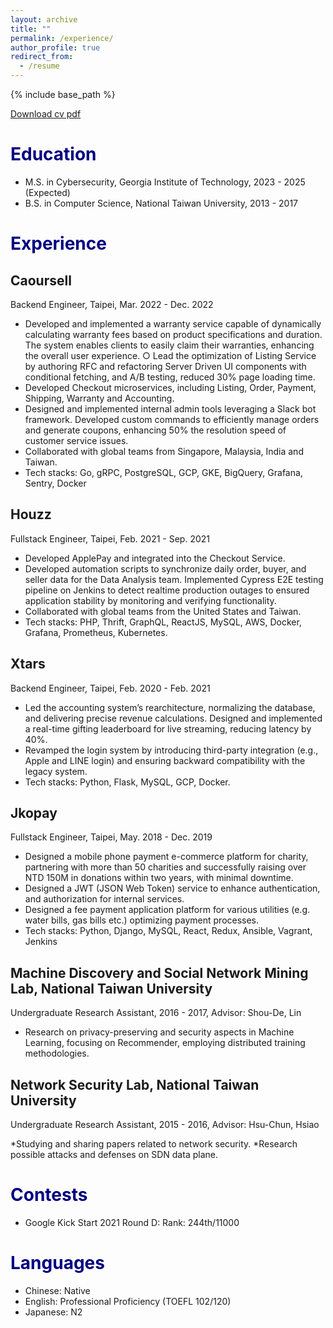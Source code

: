 ```yaml
---
layout: archive
title: ""
permalink: /experience/
author_profile: true
redirect_from:
  - /resume
---
```


{% include base_path %}

[Download cv pdf](https://drive.google.com/file/d/1ZOz_lkNanY1HSQM_FFhCo803knTcVx0_/view?usp=sharing)

<span style="color:navy">Education</span>
======

* M.S. in Cybersecurity, Georgia Institute of Technology, 2023 - 2025 (Expected)
* B.S. in Computer Science, National Taiwan University, 2013 - 2017

<span style="color:navy">Experience</span>
======

## Caoursell
Backend Engineer, Taipei, Mar. 2022 - Dec. 2022

* Developed and implemented a warranty service capable of dynamically calculating warranty fees based on product specifications and duration. The system enables clients to easily claim their warranties, enhancing the overall user experience. ○ Lead the optimization of Listing Service by authoring RFC and refactoring Server Driven UI components with conditional fetching, and A/B testing, reduced 30% page loading time.
* Developed Checkout microservices, including Listing, Order, Payment, Shipping, Warranty and Accounting.
* Designed and implemented internal admin tools leveraging a Slack bot framework. Developed custom commands to efficiently manage orders and generate coupons, enhancing 50% the resolution speed of customer service issues.
* Collaborated with global teams from Singapore, Malaysia, India and Taiwan.
* Tech stacks: Go, gRPC, PostgreSQL, GCP, GKE, BigQuery, Grafana, Sentry, Docker

## Houzz
Fullstack Engineer, Taipei, Feb. 2021 - Sep. 2021

* Developed ApplePay and integrated into the Checkout Service.
* Developed automation scripts to synchronize daily order, buyer, and seller data for the Data Analysis team. Implemented Cypress E2E testing pipeline on Jenkins to detect realtime production outages to ensured application stability by monitoring and verifying functionality.
* Collaborated with global teams from the United States and Taiwan.
* Tech stacks: PHP, Thrift, GraphQL, ReactJS, MySQL, AWS, Docker, Grafana, Prometheus, Kubernetes.

## Xtars
Backend Engineer, Taipei, Feb. 2020 - Feb. 2021

* Led the accounting system’s rearchitecture, normalizing the database, and delivering precise revenue calculations. Designed and implemented a real-time gifting leaderboard for live streaming, reducing latency by 40%.
* Revamped the login system by introducing third-party integration (e.g., Apple and LINE login) and ensuring backward compatibility with the legacy system.
* Tech stacks: Python, Flask, MySQL, GCP, Docker.

## Jkopay
Fullstack Engineer, Taipei, May. 2018 - Dec. 2019

* Designed a mobile phone payment e-commerce platform for charity, partnering with more than 50 charities and successfully raising over NTD 150M in donations within two years, with minimal downtime.
* Designed a JWT (JSON Web Token) service to enhance authentication, and authorization for internal services.
* Designed a fee payment application platform for various utilities (e.g. water bills, gas bills etc.) optimizing payment processes.
* Tech stacks: Python, Django, MySQL, React, Redux, Ansible, Vagrant, Jenkins

## Machine Discovery and Social Network Mining Lab, National Taiwan University
Undergraduate Research Assistant, 2016 - 2017, Advisor: Shou-De, Lin

* Research on privacy-preserving and security aspects in Machine Learning, focusing on Recommender, employing distributed training methodologies.

## Network Security Lab, National Taiwan University
Undergraduate Research Assistant, 2015 - 2016, Advisor: Hsu-Chun, Hsiao

*Studying and sharing papers related to network security.
*Research possible attacks and defenses on SDN data plane.

<span style="color:navy">Contests</span>
===
* Google Kick Start 2021 Round D: Rank: 244th/11000

<!-- <span style="color:navy">Pulications</span>
======
  <ul>{% for post in site.publications %}
    {% include archive-single-cv.html %}
  {% endfor %}</ul> -->

<span style="color:navy">Languages</span>
===
* Chinese: Native
* English:  Professional Proficiency (TOEFL 102/120)
* Japanese: N2


<!-- # Talks
======
  <ul>{% for post in site.talks %}
    {% include archive-single-talk-cv.html %}
  {% endfor %}</ul> -->

<!-- Teaching
======
  <ul>{% for post in site.teaching %}
    {% include archive-single-cv.html %}
  {% endfor %}</ul> -->

<!-- Service and leadership
======
* Currently signed in to 43 different slack teams -->
